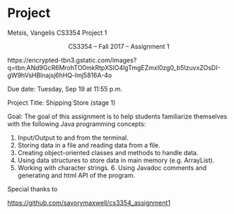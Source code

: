 # Project
Metsis, Vangelis CS3354
Project 1

<center>CS3354 – Fall 2017 – Assignment 1 </center>
<p> https://encrypted-tbn3.gstatic.com/images?q=tbn:ANd9GcR6MrohTO0mkRtpXSlO4lgTmgEZmxI0zg0_b5IzuvxZOsDI-gW9hVsHBlnajsj6hHQ-lmj5816A-4o </p>

Due date: Tuesday, Sep 19 at 11:55 p.m.
 
Project Title: Shipping Store (stage 1) 


Goal: The goal of this assignment is to help students familiarize themselves with the following Java programming concepts: 
1. Input/Output to and from the terminal.
2. Storing data in a file and reading data from a file. 
3. Creating object-oriented classes and methods to handle data. 
4. Using data structures to store data in main memory (e.g. ArrayList).
5. Working with character strings. 6. Using Javadoc comments and generating and html API of the program. 

Special thanks to

https://github.com/savorymaxwell/cs3354_assignment1
